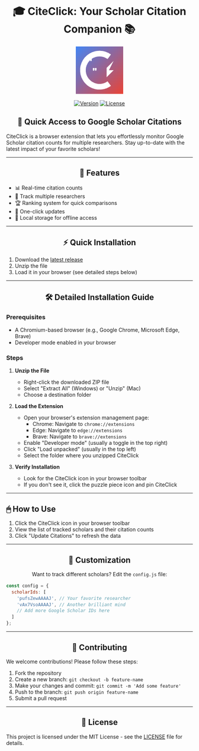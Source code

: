 <div align="center">

# 🎓 CiteClick: Your Scholar Citation Companion 📚

![CiteClick Logo](icon128.png)

[![Version](https://img.shields.io/badge/version-1.0-blue.svg)](https://github.com/yourusername/citeclick)
[![License](https://img.shields.io/badge/license-MIT-green.svg)](https://opensource.org/licenses/MIT)

</div>

<div align="center">

## 🚀 Quick Access to Google Scholar Citations

</div>

CiteClick is a browser extension that lets you effortlessly monitor Google Scholar citation counts for multiple researchers. Stay up-to-date with the latest impact of your favorite scholars!



---

<div align="center">

## 🌟 Features

</div>

- 📊 Real-time citation counts
- 👥 Track multiple researchers
- 🏆 Ranking system for quick comparisons
- 🔄 One-click updates
- 💾 Local storage for offline access



---

<div align="center">

## ⚡ Quick Installation

</div>

1. Download the [latest release](https://github.com/yourusername/citeclick/releases/latest)
2. Unzip the file
3. Load it in your browser (see detailed steps below)



---

<div align="center">

## 🛠 Detailed Installation Guide

</div>

### Prerequisites
- A Chromium-based browser (e.g., Google Chrome, Microsoft Edge, Brave)
- Developer mode enabled in your browser

### Steps
1. **Unzip the File**
   - Right-click the downloaded ZIP file
   - Select "Extract All" (Windows) or "Unzip" (Mac)
   - Choose a destination folder

2. **Load the Extension**
   - Open your browser's extension management page:
     - Chrome: Navigate to `chrome://extensions`
     - Edge: Navigate to `edge://extensions`
     - Brave: Navigate to `brave://extensions`
   - Enable "Developer mode" (usually a toggle in the top right)
   - Click "Load unpacked" (usually in the top left)
   - Select the folder where you unzipped CiteClick

3. **Verify Installation**
   - Look for the CiteClick icon in your browser toolbar
   - If you don't see it, click the puzzle piece icon and pin CiteClick

---

<div align="center">

</div>

## 🖱 How to Use

1. Click the CiteClick icon in your browser toolbar
2. View the list of tracked scholars and their citation counts
3. Click "Update Citations" to refresh the data



---

<div align="center">

## 🎨 Customization

Want to track different scholars? Edit the `config.js` file:

</div>

```javascript
const config = {
  scholarIds: [
    'pufsZewAAAAJ', // Your favorite researcher
    'vAx7VsoAAAAJ', // Another brilliant mind
    // Add more Google Scholar IDs here
  ]
};
```

---


<div align="center">

## 🤝 Contributing

</div>

We welcome contributions! Please follow these steps:

1. Fork the repository
2. Create a new branch: `git checkout -b feature-name`
3. Make your changes and commit: `git commit -m 'Add some feature'`
4. Push to the branch: `git push origin feature-name`
5. Submit a pull request



---

<div align="center">

## 📜 License

</div>

This project is licensed under the MIT License - see the [LICENSE](LICENSE) file for details.


